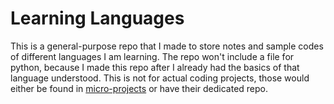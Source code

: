 # Learning Languages
This is a general-purpose repo that I made to store notes and sample codes of different languages I am learning. The repo won't include a file for python, because I made this repo after I already had the basics of that language understood. This is not for actual coding projects, those would either be found in [micro-projects](https://github.com/eddiebquinn/Micro-Projects) or have their dedicated repo.                                                              
